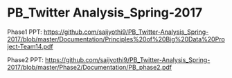 # PB_Twitter Analysis_Spring-2017

Phase1 PPT:
https://github.com/saijyothi9/PB_Twitter-Analysis_Spring-2017/blob/master/Documentation/Principles%20of%20Big%20Data%20Project-Team14.pdf

Phase2 PPT:
https://github.com/saijyothi9/PB_Twitter-Analysis_Spring-2017/blob/master/Phase2/Documentation/PB_phase2.pdf

